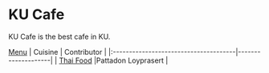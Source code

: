 # KU Cafe

KU Cafe is the best cafe in KU.

[Menu](menu.md)
| Cuisine                               | Contributor        |
|:--------------------------------------|--------------------|
| [Thai Food](menu.md#thai-food)                               |Pattadon Loyprasert                    |

